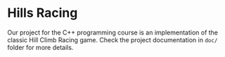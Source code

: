 # Hills Racing

Our project for the C++ programming course is an implementation of the classic
Hill Climb Racing game. Check the project documentation in `doc/` folder for
more details.
